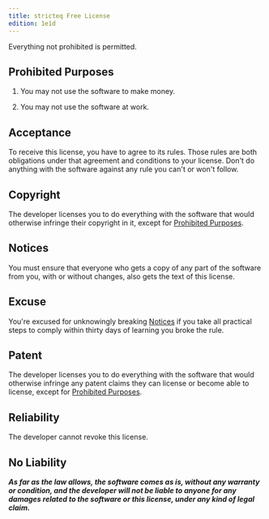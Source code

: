 ```yaml
---
title: stricteq Free License
edition: 1e1d
---
```


Everything not prohibited is permitted.

## Prohibited Purposes

1.  You may not use the software to make money.

2.  You may not use the software at work.

## Acceptance

To receive this license, you have to agree to its rules.  Those rules are both obligations under that agreement and conditions to your license.  Don't do anything with the software against any rule you can't or won't follow.

## Copyright

The developer licenses you to do everything with the software that would otherwise infringe their copyright in it, except for [Prohibited Purposes](#prohibited-purposes).

## Notices

You must ensure that everyone who gets a copy of any part of the software from you, with or without changes, also gets the text of this license.

## Excuse

You're excused for unknowingly breaking [Notices](#notices) if you take all practical steps to comply within thirty days of learning you broke the rule.

## Patent

The developer licenses you to do everything with the software that would otherwise infringe any patent claims they can license or become able to license, except for [Prohibited Purposes](#prohibited-purposes).

## Reliability

The developer cannot revoke this license.

## No Liability

***As far as the law allows, the software comes as is, without any warranty or condition, and the developer will not be liable to anyone for any damages related to the software or this license, under any kind of legal claim.***
